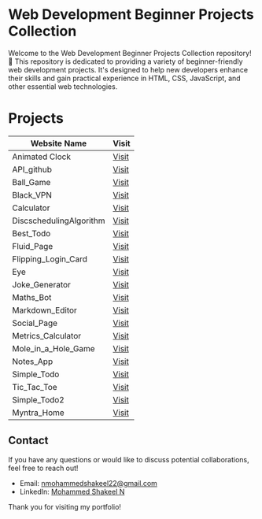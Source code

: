 Web Development Beginner Projects Collection
=====================================================

Welcome to the Web Development Beginner Projects Collection repository! 🎉 This repository is dedicated to providing a variety of beginner-friendly web development projects. It's designed to help new developers enhance their skills and gain practical experience in HTML, CSS, JavaScript, and other essential web technologies.

# Projects

| Website Name     | Visit                   |
|------------------|------------------------|
| Animated Clock  | [Visit](https://shakeel-storage.github.io/Animate_Clock/) |
| API_github   | [Visit](https://shakeel-storage.github.io/API_github/) |
| Ball_Game   | [Visit](https://shakeel-storage.github.io/Ball_Game/) |
| Black_VPN   | [Visit](https://shakeel-storage.github.io/Black_VPN/) |
| Calculator   | [Visit](https://shakeel-storage.github.io/Calculator/) |
| DiscschedulingAlgorithm   | [Visit](https://shakeel-storage.github.io/DiscschedulingAlgorithm/) |
| Best_Todo   | [Visit](https://shakeel-storage.github.io/Best_Todo/) |
| Fluid_Page   | [Visit](https://shakeel-storage.github.io/Fluid_Page/) |
| Flipping_Login_Card   | [Visit](https://shakeel-storage.github.io/Flipping_Login_Card/) |
| Eye   | [Visit](https://shakeel-storage.github.io/Eye/) |
| Joke_Generator   | [Visit](https://shakeel-storage.github.io/Joke_Generator/) |
| Maths_Bot   | [Visit](https://shakeel-storage.github.io/Maths_Bot/) |
| Markdown_Editor   | [Visit](https://shakeel-storage.github.io/Markdown_Editor/) |
| Social_Page   | [Visit](https://shakeel-storage.github.io/Social_Page/) |
| Metrics_Calculator   | [Visit](https://shakeel-storage.github.io/Metrics_Calculator/) |
| Mole_in_a_Hole_Game   | [Visit](https://shakeel-storage.github.io/Mole_in_a_Hole_Game/) |
| Notes_App   | [Visit](https://shakeel-storage.github.io/Notes_App/) |
| Simple_Todo   | [Visit](https://shakeel-storage.github.io/Simple_Todo/) |
| Tic_Tac_Toe   | [Visit](https://shakeel-storage.github.io/Tic_Tac_Toe/) |
| Simple_Todo2   | [Visit](https://shakeel-storage.github.io/Simple_Todo2/) |
| Myntra_Home   | [Visit](https://shakeel-storage.github.io/bug-free-broccoli/) |


## Contact

If you have any questions or would like to discuss potential collaborations, feel free to reach out!

- Email: [nmohammedshakeel22@gmail.com](mailto:nmohammedshakeel22@gmail.com)
- LinkedIn: [Mohammed Shakeel N](www.linkedin.com/in/nmdshakeel)

Thank you for visiting my portfolio!
